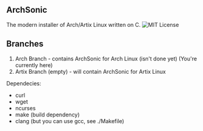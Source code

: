 ## ArchSonic

The modern installer of Arch/Artix Linux written on C.
![MIT License](LICENSE)

## Branches

1. Arch Branch - contains ArchSonic for Arch Linux (isn't done yet) (You're currently here)
2. Artix Branch (empty) - will contain ArchSonic for Artix Linux

Dependecies:
- curl
- wget
- ncurses
- make (build dependency)
- clang (but you can use gcc, see ./Makefile)
